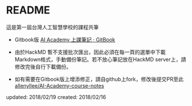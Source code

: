 # README

這是第一屆台灣人工智慧學校的課程共筆


- Gitbook版 [AI Academy 上課筆記 · GitBook](https://www.gitbook.com/book/allenyllee/ai-academy/details)

- 由於HackMD 暫不支援批次匯出，因此必須在每一頁的選單中下載Markdown格式，手動備份筆記。若不放心筆記放在HackMD server上，請修改完後自行下載備份。

- 如有需要在Gitbook版上增添修正，請自github上fork，修改後提交PR至此 [allenyllee/AI-Academy-course-notes](https://github.com/allenyllee/AI-Academy-course-notes)

updated: 2018/02/19
created: 2018/02/16